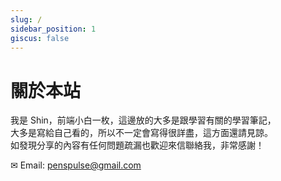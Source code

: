 ```yaml
---
slug: /
sidebar_position: 1
giscus: false
---
```


# 關於本站

我是 Shin，前端小白一枚，這邊放的大多是跟學習有關的學習筆記，  
大多是寫給自己看的，所以不一定會寫得很詳盡，這方面還請見諒。  
如發現分享的內容有任何問題疏漏也歡迎來信聯絡我，非常感謝！  

✉ Email: penspulse@gmail.com